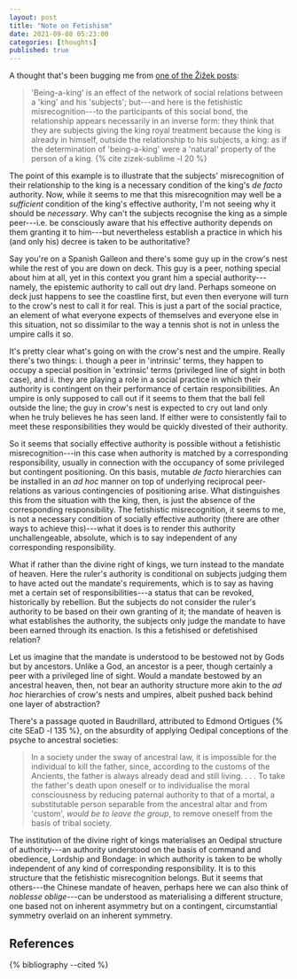 ```yaml
---
layout: post
title: "Note on Fetishism"
date: 2021-09-08 05:23:00
categories: [thoughts]
published: true
---
```


A thought that's been bugging me from [one of the Žižek posts]({{site.baseurl}}/2021/08/29/zizek-commodity-form.html):

> 'Being-a-king' is an effect of the network of social relations between a 'king' and his 'subjects'; but---and here is the fetishistic misrecognition---to the participants of this social bond, the relationship appears necessarily in an inverse form: they think that they are subjects giving the king royal treatment because the king is already in himself, outside the relationship to his subjects, a king: as if the determination of 'being-a-king' were a 'natural' property of the person of a king. {% cite zizek-sublime -l 20 %}

<!--more-->

The point of this example is to illustrate that the subjects' misrecognition of their relationship to the king is a necessary condition of the king's _de facto_ authority. Now, while it seems to me that this misrecognition may well be a _sufficient_ condition of the king's effective authority, I'm not seeing why it should be _necessary_. Why can't the subjects recognise the king as a simple peer---i.e. be consciously aware that his effective authority depends on them granting it to him---but nevertheless establish a practice in which his (and only his) decree is taken to be authoritative?

Say you're on a Spanish Galleon and there's some guy up in the crow's nest while the rest of you are down on deck. This guy is a peer, nothing special about him at all, yet in this context you grant him a special authority---namely, the epistemic authority to call out dry land. Perhaps someone on deck just happens to see the coastline first, but even then everyone will turn to the crow's nest to call it for real. This is just a part of the social practice, an element of what everyone expects of themselves and everyone else in this situation, not so dissimilar to the way a tennis shot is not in unless the umpire calls it so.

It's pretty clear what's going on with the crow's nest and the umpire. Really there's two things: i. though a peer in 'intrinsic' terms, they happen to occupy a special position in 'extrinsic' terms (privileged line of sight in both case), and ii. they are playing a role in a social practice in which their authority is contingent on their performance of certain responsibilities. An umpire is only supposed to call out if it seems to them that the ball fell outside the line; the guy in crow's nest is expected to cry out land only when he truly believes he has seen land. If either were to consistently fail to meet these responsibilities they would be quickly divested of their authority.

So it seems that socially effective authority is possible without a fetishistic misrecognition---in this case when authority is matched by a corresponding responsibility, usually in connection with the occupancy of some privileged but contingent positioning. On this basis, mutable _de facto_ hierarchies can be installed in an _ad hoc_ manner on top of underlying reciprocal peer-relations as various contingencies of positioning arise. What distinguishes this from the situation with the king, then, is just the absence of the corresponding responsibility. The fetishistic misrecognition, it seems to me, is not a necessary condition of socially effective authority (there are other ways to achieve this)---what it does is to render this authority unchallengeable, absolute, which is to say independent of any corresponding responsibility.

What if rather than the divine right of kings, we turn instead to the mandate of heaven. Here the ruler's authority is conditional on subjects judging them to have acted out the mandate's requirements, which is to say as having met a certain set of responsibilities---a status that can be revoked, historically by rebellion. But the subjects do not consider the ruler's authority to be based on their own granting of it; the mandate of heaven is what establishes the authority, the subjects only judge the mandate to have been earned through its enaction. Is this a fetishised or defetishised relation?

Let us imagine that the mandate is understood to be bestowed not by Gods but by ancestors. Unlike a God, an ancestor is a peer, though certainly a peer with a privileged line of sight. Would a mandate bestowed by an ancestral heaven, then, not bear an authority structure more akin to the _ad hoc_ hierarchies of crow's nests and umpires, albeit pushed back behind one layer of abstraction?

There's a passage quoted in Baudrillard, attributed to Edmond Ortigues {% cite SEaD -l 135 %}, on the absurdity of applying Oedipal conceptions of the psyche to ancestral societies:

> In a society under the sway of ancestral law, it is impossible for the individual to kill the father, since, according to the customs of the Ancients, the father is always already dead and still living. . . . To take the father's death upon oneself or to individualise the moral consciousness by reducing paternal authority to that of a mortal, a substitutable person separable from the ancestral altar and from 'custom', _would be to leave the group_, to remove oneself from the basis of tribal society.

The institution of the divine right of kings materialises an Oedipal structure of authority---an authority understood on the basis of command and obedience, Lordship and Bondage: in which authority is taken to be wholly independent of any kind of corresponding responsibility. It is to this structure that the fetishistic misrecognition belongs. But it seems that others---the Chinese mandate of heaven, perhaps here we can also think of _noblesse oblige_---can be understood as materialising a different structure, one based not on inherent asymmetry but on a contingent, circumstantial symmetry overlaid on an inherent symmetry.


## References
{% bibliography --cited %}
